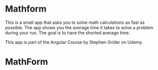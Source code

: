 # Mathform

This is a small app that asks you to solve math calculations as fast as possible.
The app shows you the average time it takes to solve a problem during your run.
The goal is to have the shorted average time.

This app is part of the Angular Course by Stephen Grider on Udemy.
# MathForm
